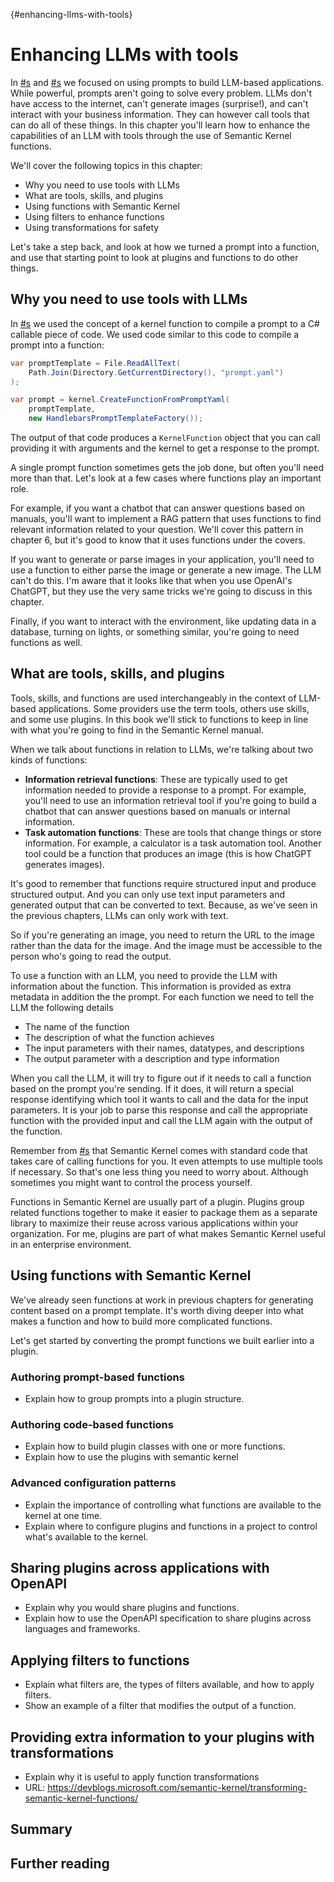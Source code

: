 {#enhancing-llms-with-tools}
# Enhancing LLMs with tools

In [#s](#the-art-and-nonsense-of-prompt-engineering) and
[#s](prompt-testing-and-monitoring) we focused on using prompts to build LLM-based
applications. While powerful, prompts aren't going to solve every problem. LLMs don't
have access to the internet, can't generate images (surprise!), and can't interact with
your business information. They can however call tools that can do all of these things.
In this chapter you'll learn how to enhance the capabilities of an LLM with tools
through the use of Semantic Kernel functions.

We'll cover the following topics in this chapter:

- Why you need to use tools with LLMs
- What are tools, skills, and plugins
- Using functions with Semantic Kernel
- Using filters to enhance functions
- Using transformations for safety

Let's take a step back, and look at how we turned a prompt into a function, and use that
starting point to look at plugins and functions to do other things.

## Why you need to use tools with LLMs

In [#s](#reusable-prompts) we used the concept of a kernel function to compile a
prompt to a C# callable piece of code. We used code similar to this code to compile
a prompt into a function:

```csharp
var promptTemplate = File.ReadAllText(
    Path.Join(Directory.GetCurrentDirectory(), "prompt.yaml")
);

var prompt = kernel.CreateFunctionFromPromptYaml(
    promptTemplate, 
    new HandlebarsPromptTemplateFactory());
```

The output of that code produces a `KernelFunction` object that you can call providing
it with arguments and the kernel to get a response to the prompt.

A single prompt function sometimes gets the job done, but often you'll need more than
that. Let's look at a few cases where functions play an important role.

For example, if you want a chatbot that can answer questions based on manuals, you'll
want to implement a RAG pattern that uses functions to find relevant information related
to your question. We'll cover this pattern in chapter 6, but it's good to know that it
uses functions under the covers.

If you want to generate or parse images in your application, you'll need to use a
function to either parse the image or generate a new image. The LLM can't do this. I'm
aware that it looks like that when you use OpenAI's ChatGPT, but they use the very same
tricks we're going to discuss in this chapter.

Finally, if you want to interact with the environment, like updating data in a database,
turning on lights, or something similar, you're going to need functions as well.

## What are tools, skills, and plugins

Tools, skills, and functions are used interchangeably in the context of LLM-based
applications. Some providers use the term tools, others use skills, and some use
plugins. In this book we'll stick to functions to keep in line with what you're going to
find in the Semantic Kernel manual.

When we talk about functions in relation to LLMs, we're talking about two kinds of
functions:

- **Information retrieval functions**: These are typically used to get information
  needed to provide a response to a prompt. For example, you'll need to use an
  information retrieval tool if you're going to build a chatbot that can answer
  questions based on manuals or internal information.
- **Task automation functions**: These are tools that change things or store
  information. For example, a calculator is a task automation tool. Another tool could
  be a function that produces an image (this is how ChatGPT generates images).

It's good to remember that functions require structured input and produce structured
output. And you can only use text input parameters and generated output that can be
converted to text. Because, as we've seen in the previous chapters, LLMs can only work
with text.

So if you're generating an image, you need to return the URL to the image rather than
the data for the image. And the image must be accessible to the person who's going to
read the output.

To use a function with an LLM, you need to provide the LLM with information about the
function. This information is provided as extra metadata in addition the the prompt. For
each function we need to tell the LLM the following details

- The name of the function
- The description of what the function achieves
- The input parameters with their names, datatypes, and descriptions
- The output parameter with a description and type information

When you call the LLM, it will try to figure out if it needs to call a function based on
the prompt you're sending. If it does, it will return a special response identifying
which tool it wants to call and the data for the input parameters. It is your job to
parse this response and call the appropriate function with the provided input and call
the LLM again with the output of the function.

Remember from [#s](#llm-function-calling) that Semantic Kernel comes with standard code
that takes care of calling functions for you. It even attempts to use multiple tools if
necessary. So that's one less thing you need to worry about. Although sometimes you
might want to control the process yourself.

Functions in Semantic Kernel are usually part of a plugin. Plugins group related
functions together to make it easier to package them as a separate library to maximize
their reuse across various applications within your organization. For me, plugins are
part of what makes Semantic Kernel useful in an enterprise environment.

## Using functions with Semantic Kernel

We've already seen functions at work in previous chapters for generating content based
on a prompt template. It's worth diving deeper into what makes a function and how to
build more complicated functions.

Let's get started by converting the prompt functions we built earlier into a plugin.

### Authoring prompt-based functions

- Explain how to group prompts into a plugin structure.

### Authoring code-based functions

- Explain how to build plugin classes with one or more functions.
- Explain how to use the plugins with semantic kernel

### Advanced configuration patterns

- Explain the importance of controlling what functions are available to the kernel at one time.
- Explain where to configure plugins and functions in a project to control what's available to the kernel.

## Sharing plugins across applications with OpenAPI

- Explain why you would share plugins and functions.
- Explain how to use the OpenAPI specification to share plugins across languages and frameworks.

## Applying filters to functions

- Explain what filters are, the types of filters available, and how to apply filters.
- Show an example of a filter that modifies the output of a function.

## Providing extra information to your plugins with transformations

- Explain why it is useful to apply function transformations
- URL: https://devblogs.microsoft.com/semantic-kernel/transforming-semantic-kernel-functions/

## Summary

## Further reading